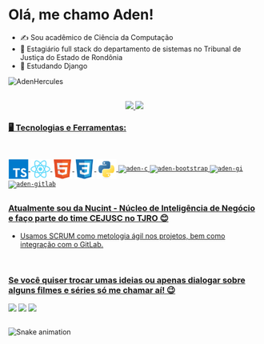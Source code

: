 <h1 class="percent" >Olá, me chamo Aden!</h1>

- ✍ Sou acadêmico de Ciência da Computação
- 🚀 Estagiário full stack do departamento de sistemas no Tribunal de Justiça do Estado de Rondônia 
- 📝 Estudando Django
<p align="left"> <img src="https://komarev.com/ghpvc/?username=adenhercules" alt="AdenHercules" /> </p>
<br>
<div align="center">
<a href="https://github.com/adenhercules">
<img height="155em" src="https://github-readme-stats.vercel.app/api?username=adenhercules&show_icons=true&theme=bear&include_all_commits=true&count_private=true&hide=stars,commits,prs,issues,contribs"/>
<img height="155em" src="https://github-readme-stats.vercel.app/api/top-langs/?username=adenhercules&layout=compact&langs_count=7&theme=bear"/>

</div>
  
### 🖥️ Tecnologias e Ferramentas: 
  
<div style="display: inline_block"><br>
  
<code><img align="center" alt="aden-Ts" width="40px" src="https://raw.githubusercontent.com/devicons/devicon/master/icons/typescript/typescript-plain.svg" title="TypeScript"/></code>
<code><img align="center" alt="aden-React" width="40px" src="https://raw.githubusercontent.com/devicons/devicon/master/icons/react/react-original.svg" tittle="React"/></code>
<code><img align="center" alt="aden-HTML" width="40px" src="https://raw.githubusercontent.com/devicons/devicon/master/icons/html5/html5-original.svg" title="HTML"/></code>
<code><img align="center" alt="aden-CSS" width="40px" src="https://raw.githubusercontent.com/devicons/devicon/master/icons/css3/css3-original.svg" title="CSS"/></code>
<code><img align="center" alt="aden-Python" width="40px" src="https://raw.githubusercontent.com/devicons/devicon/master/icons/python/python-original.svg" title="Python"/></code>
<code><img align="center" alt="aden-c" width="40px" src="https://cdn.jsdelivr.net/gh/devicons/devicon/icons/c/c-original.svg" title="C"/></code>
<code><img align="center" alt="aden-bootstrap" width="40px" src="https://cdn.jsdelivr.net/gh/devicons/devicon/icons/bootstrap/bootstrap-original.svg" title="Bootstrap"/></code>
<code><img align="center" alt="aden-gi" width="40px" src="https://cdn.jsdelivr.net/gh/devicons/devicon/icons/git/git-original.svg" title="Git"/></code>
<code><img align="center" alt="aden-gitlab" width="40px" src="https://cdn.jsdelivr.net/gh/devicons/devicon/icons/gitlab/gitlab-original.svg" title="GitLab"/></code>

</div>
  
  ##
  
  ### Atualmente sou da Nucint - Núcleo de Inteligência de Negócio e faço parte do time CEJUSC no TJRO 😊
  - Usamos SCRUM como metologia ágil nos projetos, bem como integração com o GitLab.
   <br>
    
  ### Se você quiser trocar umas ideias ou apenas dialogar sobre alguns filmes e séries só me chamar aí! 😉
  <div> 
    <a href="https://instagram.com/adenhercules" target="_blank"> <img width="55px" src="https://img.icons8.com/clouds/344/instagram.png" target="_blank"></a> 
    <a href = "mailto:adenhercules07@gmail.com"> <img width="55px" src="https://img.icons8.com/clouds/344/gmail-new.png"></a>
    <a href="https://www.linkedin.com/in/adenhercules" target="_blank"> <img width="55px" src="https://img.icons8.com/clouds/344/linkedin.png"></a> 
  </div>
  
  ##
      
 ![Snake animation](https://github.com/adenhercules/adenhercules/blob/output/github-contribution-grid-snake.svg)
  
